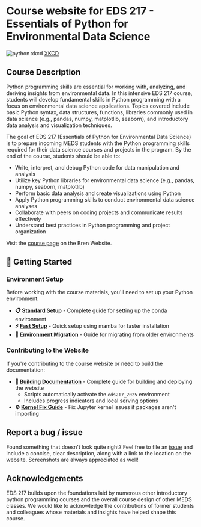 # Course website for EDS 217 - Essentials of Python for Environmental Data Science

![python xkcd](images/python_xkcd.png)
[XKCD](https://xkcd.com)

## Course Description

Python programming skills are essential for working with, analyzing, and deriving insights from environmental data. In this intensive EDS 217 course, students will develop fundamental skills in Python programming with a focus on environmental data science applications. Topics covered include basic Python syntax, data structures, functions, libraries commonly used in data science (e.g., pandas, numpy, matplotlib, seaborn), and introductory data analysis and visualization techniques.

The goal of EDS 217 (Essentials of Python for Environmental Data Science) is to prepare incoming MEDS students with the Python programming skills required for their data science courses and projects in the program. By the end of the course, students should be able to:

- Write, interpret, and debug Python code for data manipulation and analysis
- Utilize key Python libraries for environmental data science (e.g., pandas, numpy, seaborn, matplotlib)
- Perform basic data analysis and create visualizations using Python
- Apply Python programming skills to conduct environmental data science analyses
- Collaborate with peers on coding projects and communicate results effectively
- Understand best practices in Python programming and project organization

Visit the [course page](https://bren.ucsb.edu/courses/eds-217) on the Bren Website.

## 🚀 Getting Started

### Environment Setup

Before working with the course materials, you'll need to set up your Python environment:

- **📋 [Standard Setup](CONDA_ENVIRONMENT_SETUP.md)** - Complete guide for setting up the conda environment
- **⚡ [Fast Setup](FAST_SETUP.md)** - Quick setup using mamba for faster installation
- **🔄 [Environment Migration](ENVIRONMENT_MIGRATION.md)** - Guide for migrating from older environments

### Contributing to the Website

If you're contributing to the course website or need to build the documentation:

- **🔨 [Building Documentation](BUILD_DOCS.md)** - Complete guide for building and deploying the website
  - Scripts automatically activate the `eds217_2025` environment
  - Includes progress indicators and local serving options
- **⚙️ [Kernel Fix Guide](KERNEL_FIX.md)** - Fix Jupyter kernel issues if packages aren't importing

## Report a bug / issue

Found something that doesn't look quite right? Feel free to file an [issue](https://github.com/EDS-217-Essential-Python/EDS-217-python-essentials/issues) and include a concise, clear description, along with a link to the location on the website. Screenshots are always appreciated as well!

## Acknowledgements

EDS 217 builds upon the foundations laid by numerous other introductory python programming courses and the overall course design of other MEDS classes. We would like to acknowledge the contributions of former students and colleagues whose materials and insights have helped shape this course.